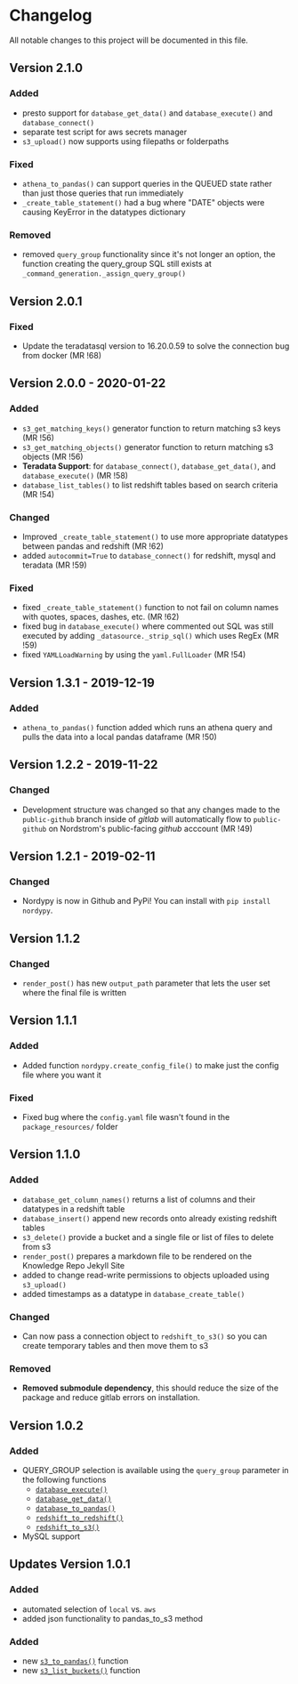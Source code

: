 # Changelog

All notable changes to this project will be documented in this file.
## Version 2.1.0

### Added 

- presto support for `database_get_data()` and `database_execute()` and `database_connect()`
- separate test script for aws secrets manager
- `s3_upload()` now supports using filepaths or folderpaths

### Fixed

- `athena_to_pandas()` can support queries in the QUEUED state rather than just those queries that run immediately
- `_create_table_statement()` had a bug where "DATE" objects were causing KeyError in the datatypes dictionary

### Removed

- removed `query_group` functionality since it's not longer an option, the function creating the query_group SQL still exists at `_command_generation._assign_query_group()`

## Version 2.0.1 

### Fixed

- Update the teradatasql version to 16.20.0.59 to solve the connection bug from docker (MR !68)

## Version 2.0.0 - 2020-01-22

### Added

- `s3_get_matching_keys()` generator function to return matching s3 keys (MR !56)
- `s3_get_matching_objects()` generator function to return matching s3 objects (MR !56)
- **Teradata Support**: for `database_connect()`, `database_get_data()`, and `database_execute()` (MR !58)
- `database_list_tables()` to list redshift tables based on search criteria (MR !54)

### Changed

- Improved `_create_table_statement()` to use more appropriate datatypes between pandas and redshift (MR !62)
- added `autocommit=True` to `database_connect()` for redshift, mysql and teradata (MR !59)

### Fixed

- fixed `_create_table_statement()` function to not fail on column names with quotes, spaces, dashes, etc. (MR !62)
- fixed bug in `database_execute()` where commented out SQL was still executed by adding `_datasource._strip_sql()` which uses RegEx (MR !59)
- fixed `YAMLLoadWarning` by using the `yaml.FullLoader` (MR !54)

## Version 1.3.1 - 2019-12-19

### Added

- `athena_to_pandas()` function added which runs an athena query and pulls the data into a local pandas dataframe (MR !50)

## Version 1.2.2 - 2019-11-22

### Changed

- Development structure was changed so that any changes made to the `public-github` branch inside of *gitlab* will automatically flow to `public-github` on Nordstrom's public-facing *github* acccount (MR !49)

## Version 1.2.1 - 2019-02-11

### Changed

- Nordypy is now in Github and PyPi! You can install with `pip install nordypy`.

## Version 1.1.2

### Changed

- `render_post()` has new `output_path` parameter that lets the user set where the final file is written

## Version 1.1.1

### Added

- Added function `nordypy.create_config_file()` to make just the config file where you want it

### Fixed

- Fixed bug where the `config.yaml` file wasn't found in the `package_resources/` folder

## Version 1.1.0

### Added

- `database_get_column_names()` returns a list of columns and their datatypes in a redshift table
- `database_insert()` append new records onto already existing redshift tables
- `s3_delete()` provide a bucket and a single file or list of files to delete from s3
- `render_post()` prepares a markdown file to be rendered on the Knowledge Repo Jekyll Site
- added to change read-write permissions to objects uploaded using `s3_upload()`
- added timestamps as a datatype in `database_create_table()`

### Changed

- Can now pass a connection object to `redshift_to_s3()` so you can create temporary tables and then move them to s3

### Removed

- **Removed submodule dependency**, this should reduce the size of the package and reduce gitlab errors on installation.

## Version 1.0.2

### Added

- QUERY_GROUP selection is available using the `query_group` parameter in the following functions
    - [`database_execute()`](#database-execute)
    - [`database_get_data()`](#database-get-data)
    - [`database_to_pandas()`](#database-to-pandas)
    - [`redshift_to_redshift()`](#redshift-to-redshift)
    - [`redshift_to_s3()`](#redshift-to-s3)
- MySQL support

## Updates Version 1.0.1

### Added

- automated selection of `local` vs. `aws`
- added json functionality to pandas_to_s3 method

### Added

- new [`s3_to_pandas()`](#s3-to-pandas) function
- new  [`s3_list_buckets()`](#s3-list-buckets) function
